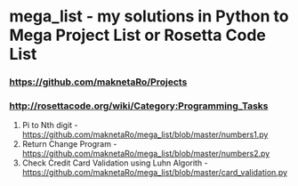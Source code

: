 # mega_list - my solutions in Python to Mega Project List or Rosetta Code List
### https://github.com/maknetaRo/Projects
### http://rosettacode.org/wiki/Category:Programming_Tasks
1. Pi to Nth digit - https://github.com/maknetaRo/mega_list/blob/master/numbers1.py
2. Return Change Program - https://github.com/maknetaRo/mega_list/blob/master/numbers2.py
3. Check Credit Card Validation using Luhn Algorith - https://github.com/maknetaRo/mega_list/blob/master/card_validation.py
